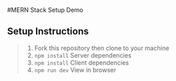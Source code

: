 #MERN Stack Setup Demo 

## Setup Instructions 
> 1. Fork this repository then clone to your machine 
> 1. `npm install` Server dependencies 
> 1. `npm install` Client dependencies 
> 1. `npm run dev` View in  browser
